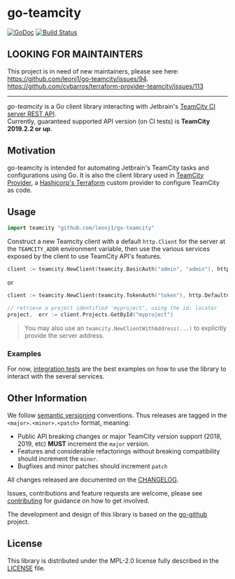 # go-teamcity #

[![GoDoc](https://godoc.org/github.com/leonj1/go-teamcity/github?status.svg)](https://godoc.org/github.com/leonj1/go-teamcity) [![Build Status](https://travis-ci.com/leonj1/go-teamcity.svg?branch=master)](https://travis-ci.com/leonj1/go-teamcity)


## LOOKING FOR MAINTAINTERS ##

This project is in need of new maintainers, please see here:  
https://github.com/leonj1/go-teamcity/issues/94.  
https://github.com/cvbarros/terraform-provider-teamcity/issues/113

---
_go-teamcity_ is a Go client library interacting with Jetbrain's [TeamCity CI server REST API](https://confluence.jetbrains.com/display/TCD10/REST+API).  
Currently, guaranteed supported API version (on CI tests) is **TeamCity 2019.2.2 or up**.

## Motivation ##
go-teamcity is intended for automating Jetbrain's TeamCity tasks and configurations using Go.
It is also the client library used in [TeamCity Provider](https://github.com/cvbarros/terraform-provider-teamcity), a [Hashicorp's Terraform](https://www.terraform.io) custom provider to configure TeamCity as code.

## Usage ##

```go
import teamcity "github.com/leonj1/go-teamcity"
```

Construct a new Teamcity client with a default `http.Client` for the server at the `TEAMCITY_ADDR` environment variable, then use the various services exposed by the client to use TeamCity API's features.

```go
client := teamcity.NewClient(teamcity.BasicAuth("admin", "admin"), http.DefaultClient)
```
or
```go
client := teamcity.NewClient(teamcity.TokenAuth("token"), http.DefaultClient)
``` 
```go
// retrieve a project identified 'myproject', using the id: locator
project,  err := client.Projects.GetById("myproject")
```

> You may also use an `teamcity.NewClientWithAddress(...)` to explicitly provide the server address.

### Examples ###

For now, [integration tests](https://github.com/leonj1/go-teamcity/search?q=filename%3A*_test.go&unscoped_q=filename%3A*_test.go) are the best examples on how to use the library to interact with the several services.

## Other Information ##

We follow [semantic versioning](https://semver.org) conventions. Thus releases are tagged in the `<major>.<minor>.<patch>` format, meaning:

- Public API breaking changes or major TeamCity version support (2018, 2019, etc) **MUST** increment the `major` version.
- Features and considerable refactorings without breaking compatibility should increment the `minor`.
- Bugfixes and minor patches should increment `patch`

All changes released are documented on the [CHANGELOG](CHANGELOG.MD).  

Issues, contributions and feature requests are welcome, please see [contributing](CONTRIBUTING.MD) for guidance on how to get involved.

The development and design of this library is based on the [go-github](https://github.com/google/go-github) project.

## License ##

This library is distributed under the MPL-2.0 license fully described in the [LICENSE](./LICENSE) file.
